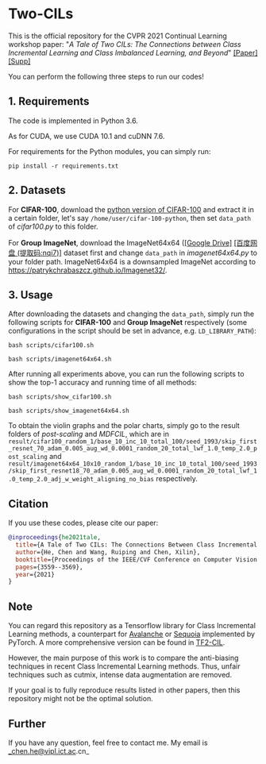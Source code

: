 # Two-CILs

This is the official repository for the CVPR 2021 Continual Learning workshop paper: "_A Tale of Two CILs: The Connections
between Class Incremental Learning and Class Imbalanced Learning, and Beyond_"
[[Paper]](https://drive.google.com/file/d/1jHQMswZ6YENuFduX_OoLsytieUTZ-xxb/view?usp=sharing)
[[Supp]](https://drive.google.com/file/d/1PL3lBOIsKmPco3CjmInzz0BLAPB6F_ng/view?usp=sharing)

You can perform the following three steps to run our codes!

<!---
## Abstract

Catastrophic forgetting, the main challenge of Class Incremental Learning, is closely related to the classifier’s bias
due to imbalanced data, and most researchers resort to empirical techniques to remove the bias. Such anti-bias tricks
share many ideas with the field of Class Imbalanced Learning, which encourages us to reflect on why these tricks work,
and how we can design more principled solutions from a different perspective. In this paper, we comprehensively analyze
the connections and seek possible collaborations between these two fields, i.e. Class Incremental Learning and Class
Imbalanced Learning. Specifically, we first provide a panoramic view of recent bias correction tricks from the
perspective of handling class imbalance. Then, we show that an adapted post-scaling technique which originates from
Class Imbalanced Learning is on par with or even outperforms SOTA Class Incremental Learning method. Visualization via
violin plots and polar charts further sheds light on how SOTA methods address the class imbalance problem from a more
intuitive geometric perspective. These findings may encourage further infiltration between the two closely connected
fields, but also raise concerns about whether it is correct that Class Incremental Learning degenerates into a class
imbalance problem.
-->

## 1. Requirements

The code is implemented in Python 3.6.

As for CUDA, we use CUDA 10.1 and cuDNN 7.6.

For requirements for the Python modules, you can simply run:

``pip install -r requirements.txt``

## 2. Datasets

For **CIFAR-100**, download the [python version of CIFAR-100](http://www.cs.toronto.edu/~kriz/cifar-100-python.tar.gz)
and extract it in a certain folder, let's say `/home/user/cifar-100-python`, then set `data_path` of _cifar100.py_ to
this folder.

For **Group ImageNet**, download the
ImageNet64x64 ([[Google Drive]](https://drive.google.com/drive/folders/1ESWOB1C7pHjNOH12Uo0LQXPGnv7MbvPo?usp=sharing) [[百度网盘 (提取码:nqi7)]](https://pan.baidu.com/s/1KlXN-id7ybXn-zYZJv06BA)
dataset first and change `data_path` in _imagenet64x64.py_ to your folder path. ImageNet64x64 is a downsampled ImageNet
according to https://patrykchrabaszcz.github.io/Imagenet32/.

## 3. Usage

After downloading the datasets and changing the `data_path`, simply run the following scripts for **CIFAR-100** and **Group ImageNet** respectively (some configurations in the script should be set in advance, e.g. ``LD_LIBRARY_PATH``):

`bash scripts/cifar100.sh`

`bash scripts/imagenet64x64.sh`

After running all experiments above, you can run the following scripts to show the top-1 accuracy and running time of
all methods:

`bash scripts/show_cifar100.sh`

`bash scripts/show_imagenet64x64.sh`

To obtain the violin graphs and the polar charts, simply go to the result folders of _post-scaling_ and _MDFCIL_, which are in ``result/cifar100_random_1/base_10_inc_10_total_100/seed_1993/skip_first_resnet_70_adam_0.005_aug_wd_0.0001_random_20_total_lwf_1.0_temp_2.0_post_scaling`` and ``result/imagenet64x64_10x10_random_1/base_10_inc_10_total_100/seed_1993/skip_first_resnet18_70_adam_0.005_aug_wd_0.0001_random_20_total_lwf_1.0_temp_2.0_adj_w_weight_aligning_no_bias`` respectively.

[//]: <> (To obtain the violin graphs and the polar charts, p)

## Citation

If you use these codes, please cite our paper:

```bibtex
@inproceedings{he2021tale,
  title={A Tale of Two CILs: The Connections Between Class Incremental Learning and Class Imbalanced Learning, and Beyond},
  author={He, Chen and Wang, Ruiping and Chen, Xilin},
  booktitle={Proceedings of the IEEE/CVF Conference on Computer Vision and Pattern Recognition Workshops},
  pages={3559--3569},
  year={2021}
}
```

## Note

You can regard this repository as a Tensorflow library for Class Incremental Learning methods, a counterpart for [Avalanche](https://avalanche.continualai.org/) or [Sequoia](https://github.com/lebrice/Sequoia) implemented by PyTorch. A more comprehensive version can be found in [TF2-CIL](https://github.com/TonyPod/TF2-CIL).

However, the main purpose of this work is to compare the anti-biasing techniques in recent Class Incremental Learning methods. Thus, unfair techniques such as cutmix, intense data augmentation are removed. 

If your goal is to fully reproduce results listed in other papers, then this repository might not be the optimal solution.

## Further

If you have any question, feel free to contact me. My email is _chen.he@vipl.ict.ac.cn_